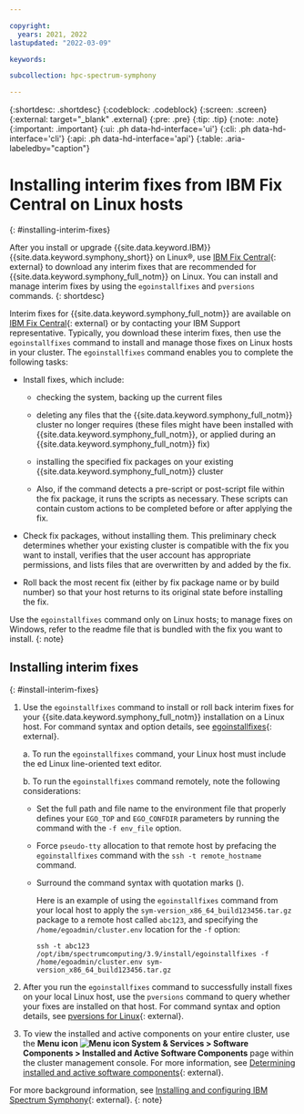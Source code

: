 ```yaml
---

copyright:
  years: 2021, 2022
lastupdated: "2022-03-09"

keywords: 

subcollection: hpc-spectrum-symphony

---
```


{:shortdesc: .shortdesc}
{:codeblock: .codeblock}
{:screen: .screen}
{:external: target="_blank" .external}
{:pre: .pre}
{:tip: .tip}
{:note: .note}
{:important: .important}
{:ui: .ph data-hd-interface='ui'}
{:cli: .ph data-hd-interface='cli'}
{:api: .ph data-hd-interface='api'}
{:table: .aria-labeledby="caption"}

# Installing interim fixes from IBM Fix Central on Linux hosts
{: #installing-interim-fixes}

After you install or upgrade {{site.data.keyword.IBM}} {{site.data.keyword.symphony_short}} on Linux&reg;, use [IBM Fix Central](https://www.ibm.com/support/fixcentral/swg/selectFixes?parent=IBM%20Spectrum%20Computing&product=ibm/Other+software/IBM+Spectrum+Symphony&release=All&platform=All&function=all){: external} to download any interim fixes that are recommended for {{site.data.keyword.symphony_full_notm}} on Linux. You can install and manage interim fixes by using the ``egoinstallfixes`` and ``pversions`` commands.
{: shortdesc}

Interim fixes for {{site.data.keyword.symphony_full_notm}} are available on [IBM Fix Central](https://www.ibm.com/support/fixcentral/swg/selectFixes?parent=IBM%20Spectrum%20Computing&product=ibm/Other+software/IBM+Spectrum+Symphony&release=All&platform=All&function=all){: external} or by contacting your IBM Support representative. Typically, you download these interim fixes, then use the ``egoinstallfixes`` command to install and manage those fixes on Linux hosts in your cluster. The ``egoinstallfixes`` command enables you to complete the following tasks:

- Install fixes, which include:
    -  checking the system, backing up the current files
    
    -  deleting any files that the {{site.data.keyword.symphony_full_notm}} cluster no longer requires (these files might have been installed with {{site.data.keyword.symphony_full_notm}}, or applied during an {{site.data.keyword.symphony_full_notm}} fix)
    
    - installing the specified fix packages on your existing {{site.data.keyword.symphony_full_notm}} cluster

    - Also, if the command detects a pre-script or post-script file within the fix package, it runs the scripts as necessary. These scripts can contain custom actions to be completed before or after applying the fix.

- Check fix packages, without installing them. This preliminary check determines whether your existing cluster is compatible with the fix you want to install, verifies that the user account has appropriate permissions, and lists files that are overwritten by and added by the fix.

- Roll back the most recent fix (either by fix package name or by build number) so that your host returns to its original state before installing the fix.

Use the `egoinstallfixes` command only on Linux hosts; to manage fixes on Windows, refer to the readme file that is bundled with the fix you want to install.
{: note}

## Installing interim fixes
{: #install-interim-fixes}

1. Use the `egoinstallfixes` command to install or roll back interim fixes for your {{site.data.keyword.symphony_full_notm}} installation on a Linux host. For command syntax and option details, see [egoinstallfixes](https://www.ibm.com/docs/en/spectrum-symphony/7.3.2?topic=commands-egoinstallfixes){: external}.

    a. To run the `egoinstallfixes` command, your Linux host must include the ed Linux line-oriented text editor.

    b. To run the `egoinstallfixes` command remotely, note the following considerations:

    - Set the full path and file name to the environment file that properly defines your ``EGO_TOP`` and ``EGO_CONFDIR`` parameters by running the command with the ``-f env_file`` option.

    - Force ``pseudo-tty`` allocation to that remote host by prefacing the ``egoinstallfixes`` command with the ``ssh -t remote_hostname`` command.

    - Surround the command syntax with quotation marks ().

        Here is an example of using the ``egoinstallfixes`` command from your local host to apply the ``sym-version_x86_64_build123456.tar.gz`` package to a remote host called ``abc123``, and specifying the ``/home/egoadmin/cluster.env`` location for the ``-f`` option:

        ``ssh -t abc123 /opt/ibm/spectrumcomputing/3.9/install/egoinstallfixes -f /home/egoadmin/cluster.env sym-version_x86_64_build123456.tar.gz``

2. After you run the ``egoinstallfixes`` command to successfully install fixes on your local Linux host, use the ``pversions`` command to query whether your fixes are installed on that host. For command syntax and option details, see [pversions for Linux](https://www.ibm.com/docs/en/spectrum-symphony/7.3.2?topic=commands-pversions-linux){: external}.

3. To view the installed and active components on your entire cluster, use the **Menu icon ![Menu icon](../../icons/icon_hamburger.svg) System & Services > Software Components > Installed and Active Software Components** page within the cluster management console. For more information, see [Determining installed and active software components](https://www.ibm.com/docs/en/spectrum-symphony/7.3.2?topic=cluster-determining-installed-active-software-components){: external}.

For more background information, see [Installing and configuring IBM Spectrum Symphony](https://www.ibm.com/docs/en/spectrum-symphony/7.3.1?topic=installation-configuration){: external}. 
{: note}
